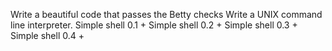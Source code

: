 Write a beautiful code that passes the Betty checks
Write a UNIX command line interpreter.
Simple shell 0.1 +
Simple shell 0.2 +
Simple shell 0.3 +
Simple shell 0.4 +
